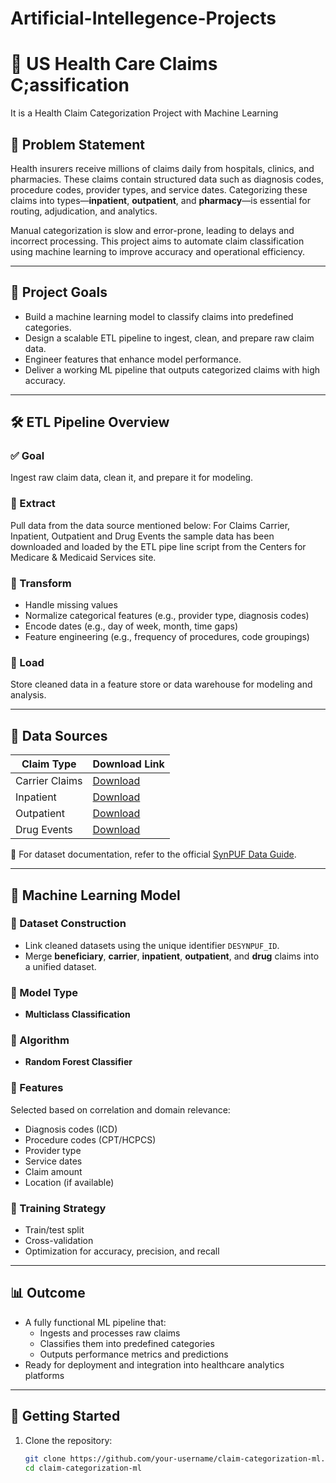 # Artificial-Intellegence-Projects
# 🏥 US Health Care Claims C;assification
It is a Health Claim Categorization Project with Machine Learning

## 📌 Problem Statement

Health insurers receive millions of claims daily from hospitals, clinics, and pharmacies. These claims contain structured data such as diagnosis codes, procedure codes, provider types, and service dates. Categorizing these claims into types—**inpatient**, **outpatient**, and **pharmacy**—is essential for routing, adjudication, and analytics.

Manual categorization is slow and error-prone, leading to delays and incorrect processing. This project aims to automate claim classification using machine learning to improve accuracy and operational efficiency.

---

## 🎯 Project Goals

- Build a machine learning model to classify claims into predefined categories.
- Design a scalable ETL pipeline to ingest, clean, and prepare raw claim data.
- Engineer features that enhance model performance.
- Deliver a working ML pipeline that outputs categorized claims with high accuracy.

---

## 🛠️ ETL Pipeline Overview

### ✅ Goal
Ingest raw claim data, clean it, and prepare it for modeling.

### 🔹 Extract
Pull data from the data source mentioned below: For Claims Carrier, Inpatient, Outpatient and Drug Events the sample data has been downloaded and loaded by the ETL pipe line script from the Centers for Medicare & Medicaid Services site.

### 🔹 Transform
- Handle missing values
- Normalize categorical features (e.g., provider type, diagnosis codes)
- Encode dates (e.g., day of week, month, time gaps)
- Feature engineering (e.g., frequency of procedures, code groupings)

### 🔹 Load
Store cleaned data in a feature store or data warehouse for modeling and analysis.

---

## 📂 Data Sources

| Claim Type     | Download Link |
|----------------|---------------|
| Carrier Claims | [Download](http://downloads.cms.gov/files/DE1_0_2008_to_2010_Carrier_Claims_Sample_1A.zip) |
| Inpatient      | [Download](https://www.cms.gov/research-statistics-data-and-systems/downloadable-public-use-files/synpufs/downloads/de1_0_2008_to_2010_inpatient_claims_sample_1.zip) |
| Outpatient     | [Download](https://www.cms.gov/research-statistics-data-and-systems/downloadable-public-use-files/synpufs/downloads/de1_0_2008_to_2010_outpatient_claims_sample_1.zip) |
| Drug Events    | [Download](http://downloads.cms.gov/files/DE1_0_2008_to_2010_Prescription_Drug_Events_Sample_1.zip) |

📖 For dataset documentation, refer to the official [SynPUF Data Guide](https://www.cms.gov/research-statistics-data-and-systems/downloadable-public-use-files/synpufs/downloads/synpuf_dug.pdf).

---

## 🧠 Machine Learning Model

### 🔹 Dataset Construction
- Link cleaned datasets using the unique identifier `DESYNPUF_ID`.
- Merge **beneficiary**, **carrier**, **inpatient**, **outpatient**, and **drug** claims into a unified dataset.

### 🔹 Model Type
- **Multiclass Classification**

### 🔹 Algorithm
- **Random Forest Classifier**

### 🔹 Features
Selected based on correlation and domain relevance:
- Diagnosis codes (ICD)
- Procedure codes (CPT/HCPCS)
- Provider type
- Service dates
- Claim amount
- Location (if available)

### 🔹 Training Strategy
- Train/test split
- Cross-validation
- Optimization for accuracy, precision, and recall

---

## 📊 Outcome

- A fully functional ML pipeline that:
  - Ingests and processes raw claims
  - Classifies them into predefined categories
  - Outputs performance metrics and predictions
- Ready for deployment and integration into healthcare analytics platforms

---

## 🚀 Getting Started

1. Clone the repository:
   ```bash
   git clone https://github.com/your-username/claim-categorization-ml.git
   cd claim-categorization-ml
